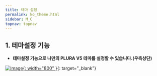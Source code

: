 ```yaml
---
title: 테마 설정
permalink: ko_theme.html
sidebar: M_C
topnav: topnav
---
```


## 1. 테마설정 기능

- **테마설정 기능으로 나만의 PLURA V5 테마를 설정할 수 있습니다.(우측상단)**

[![image](/docs/images/Manual/common/etc/5.png){: width="800" }](/docs/images/Manual/common/etc/5.png){: target="_blank"}
